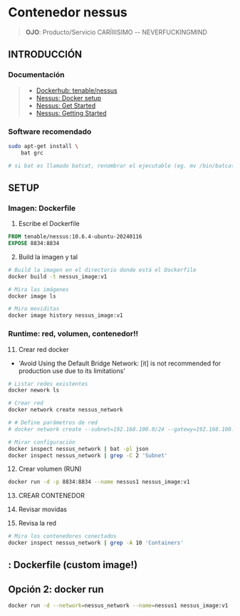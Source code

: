 # Contenedor nessus

> **OJO**: Producto/Servicio CARÍIIISIMO -- NEVERFUCKINGMIND


## INTRODUCCIÓN

### Documentación

> - [Dockerhub: tenable/nessus](https://hub.docker.com/r/tenable/nessus)
> - [Nessus: Docker setup](https://docs.tenable.com/nessus/Content/DeployNessusDocker.htm)
> - [Nessus: Get Started](https://docs.tenable.com/nessus/Content/GetStarted.htm)
> - [Nessus: Getting Started](https://docs.tenable.com/nessus/Content/GettingStarted.htm)


### Software recomendado

```bash
sudo apt-get install \
    bat grc

# si bat es llamado batcat, renombrar el ejecutable (eg. mv /bin/batcat /bin/bat)
```

## SETUP

### Imagen: Dockerfile

1. Escribe el Dockerfile

```dockerfile
FROM tenable/nessus:10.6.4-ubuntu-20240116
EXPOSE 8834:8834

```

2. Build la imagen y tal

```bash
# Build la imagen en el directorio donde está el Dockerfile
docker build -t nessus_image:v1

# Mira las imágenes
docker image ls

# Mira moviditas
docker image history nessus_image:v1
```



### Runtime: red, volumen, contenedor!!

11. Crear red docker
- 'Avoid Using the Default Bridge Network: [it] is not recommended for production use due to its limitations'

```bash
# Listar redes existentes
docker nework ls

# Crear red
docker network create nessus_network

# # Define parámetros de red
# docker network create --subnet=192.168.100.0/24 --gatewy=192.168.100.1 --ip-range=192.168.100.100/24 nessus_network

# Mirar configuración
docker inspect nessus_network | bat -pl json
docker inspect nessus_network | grep -C 2 'Subnet'
```

12. Crear volumen (RUN)

```bash
docker run -d -p 8834:8834 --name nessus1 nessus_image:v1

```

13. CREAR CONTENEDOR
14. Revisar movidas

15. Revisa la red


```bash
# Mira los contenedores conectados
docker inspect nessus_network | grep -A 10 'Containers'


```


## : Dockerfile (custom image!)





## Opción 2: docker run

```bash
docker run -d --network=nessus_network --name=nessus1 nessus_image:v1


```
